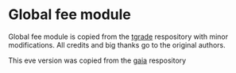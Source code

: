 # Global fee module

Global fee module is copied from the [tgrade](https://github.com/confio/tgrade) respository
with minor modifications. All credits and big thanks go to the original authors.

This eve version was copied from the [gaia](https://github.com/cosmos/gaia) respository
